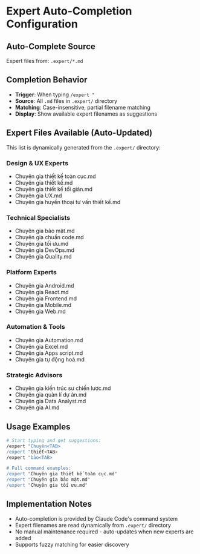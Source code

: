 # Expert Auto-Completion Configuration

## Auto-Complete Source
Expert files from: `.expert/*.md`

## Completion Behavior
- **Trigger**: When typing `/expert "`
- **Source**: All `.md` files in `.expert/` directory  
- **Matching**: Case-insensitive, partial filename matching
- **Display**: Show available expert filenames as suggestions

## Expert Files Available (Auto-Updated)
This list is dynamically generated from the `.expert/` directory:

### Design & UX Experts
- Chuyên gia thiết kế toàn cục.md
- Chuyên gia thiết kế.md
- Chuyên gia thiết kế tối giản.md
- Chuyên gia UX.md
- Chuyên gia huyền thoại tư vấn thiết kế.md

### Technical Specialists  
- Chuyên gia bảo mật.md
- Chuyên gia chuẩn code.md
- Chuyên gia tối ưu.md
- Chuyên gia DevOps.md
- Chuyên gia Quality.md

### Platform Experts
- Chuyên gia Android.md
- Chuyên gia React.md
- Chuyên gia Frontend.md
- Chuyên gia Mobile.md
- Chuyên gia Web.md

### Automation & Tools
- Chuyên gia Automation.md
- Chuyên gia Excel.md
- Chuyên gia Apps script.md
- Chuyên gia tự động hoá.md

### Strategic Advisors
- Chuyên gia kiến trúc sư chiến lược.md
- Chuyên gia quản lí dự án.md
- Chuyên gia Data Analyst.md
- Chuyên gia AI.md

## Usage Examples
```bash
# Start typing and get suggestions:
/expert "Chuyên<TAB>
/expert "thiết<TAB>  
/expert "bảo<TAB>

# Full command examples:
/expert "Chuyên gia thiết kế toàn cục.md"
/expert "Chuyên gia bảo mật.md"
/expert "Chuyên gia tối ưu.md"
```

## Implementation Notes
- Auto-completion is provided by Claude Code's command system
- Expert filenames are read dynamically from `.expert/` directory
- No manual maintenance required - auto-updates when new experts are added
- Supports fuzzy matching for easier discovery